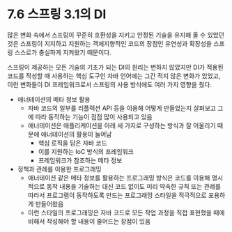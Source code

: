 # 7.6 스프링 3.1의 DI

많은 변화 속에서 스프링이 꾸준히 호환성을 지키고 안정된 기술을 유지해 올 수 있었던 것은 스프링이 지지하고 지원하는 객체지향적인 코드의 장점인 유연성과 확장성을 스프링 스스로가 충실하게 지켜왔기 때문이다.

스프링이 제공하는 모든 기술의 기초가 되는 DI의 원리는 변하지 않았지만 DI가 적용된 코드를 작성할 때 사용하는 핵심 도구인 자바 언어에는 그간 적지 않은 변화가 있었고, 이런 변화들이 DI 프레임워크로서 스프링의 사용 방식에도 여러 가지 영향을 줬다.

- 애너테이션의 메타 정보 활용
  - 자바 코드의 일부를 리플렉션 API 등을 이용해 어떻게 만들었는지 살펴보고 그에 따라 동작하는 기능이 점점 많이 사용되고 있음
  - 애너테이션은 애플리케이션을 아래 세 가지로 구성하는 방식과 잘 어울리기 때문에 애너테이션의 활용이 늘어남
    - 핵심 로직을 담은 자바 코드
    - 이를 지원하는 IoC 방식의 프레임워크
    - 프레임워크가 참조하는 메타 정보
- 정책과 관례를 이용한 프로그래밍
  - 애너테이션 같은 메타 정보를 활용하는 프로그래밍 방식은 코드를 이용해 명시적으로 동작 내용을 기술하는 대신 코드 없이도 미리 약속한 규칙 또는 관례를 따라서 프로그램이 동작하도록 만드는 프로그래밍 스타일을 적극적으로 포용하게 만들어왔음
  - 이런 스타일의 프로그래밍은 자바 코드로 모든 작업 과정을 직접 표현했을 때에 비해서 작성해야 할 내용이 줄어드는 장점이 있음
